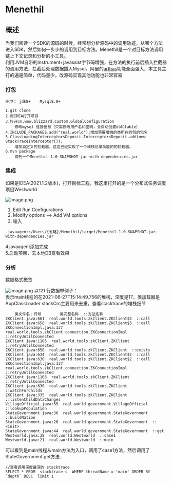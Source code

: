 # Menethil

## 概述
当我们阅读一个SDK的源码的时候，经常想分析源码中的调用轨迹，从哪个方法进入SDK，然后如何一步步的调用到目标方法。Menethil是一个对目标方法调用链上下文记录和分析的小工具。  
利用JVM自带的Instrument+javassist字节码增强，在方法的执行前后插入拦截器的调用方法，拦截后处理数据插入Mysql。阿里的[arthas](https://github.com/alibaba/arthas)功能全面强大，本工具主打的遍是简单，代码量少，改源码实现其他功能也非常容易


### 打包

```
环境： jdk8+    Mysql8.0+

1.git clone 
2.用IDEA打开项目
3.打开cn.wow.blizzard.custom.GlobalConfiguration
    修改mysql 连接信息（只需修改用户名和密码，会自动创建db和table）
4.INCLUDE_PACKAGES.add("real.world");增加需要增强的类所在的包的包名
5.ClassLoadingInterceptorsDeposit.InterceptorsDeposit.add(new StackTraceInterceptor());
    增加自定义的拦截器，这边已经实现了一个堆栈记录功能的的拦截器。
6.mvn package
    得到一个Menethil-1.0-SNAPSHOT-jar-with-dependencies.jar

```

### 集成
如果是IDEA(2021.1.2版本)，打开目标工程，我这里打开的是一个分布式任务调度项目Westworld


![image.png](https://p3-juejin.byteimg.com/tos-cn-i-k3u1fbpfcp/1c106124e29d4670bd26960787030a82~tplv-k3u1fbpfcp-watermark.image)
1. Edit Run Configurations
2. Modify options --> Add VM options
3. 输入
 ```
-javaagent:/Users/{省略}/Menethil/target/Menethil-1.0-SNAPSHOT-jar-with-dependencies.jar
```
4.javaagent添加完成   
5.启动项目，去本地DB查看效果

### 分析
数据格式概览

![image.png](https://p1-juejin.byteimg.com/tos-cn-i-k3u1fbpfcp/9c99770a08584dc68778b66c6a637958~tplv-k3u1fbpfcp-watermark.image)
以121 行数据举例子：  
表示main线程的在2021-06-27T15:14:49.756的堆栈，深度是17，类加载器是AppClassLoader
stackCrc主要用来去重。查看stacktrace的堆栈细节
```
    类文件名：行号        类完整名称  ::方法名称
ZKClient.java:661  real.world.tools.zkClient.ZKClient$3  ::call
ZKClient.java:658  real.world.tools.zkClient.ZKClient$3  ::call
ZKConnectionImpl.java:137  real.world.tools.zkClient.connection.ZKConnectionImpl  ::retryUntilConnected
ZKClient.java:1105  real.world.tools.zkClient.ZKClient  ::retryUntilConnected
ZKClient.java:658  real.world.tools.zkClient.ZKClient  ::exists
ZKClient.java:634  real.world.tools.zkClient.ZKClient$2  ::call
ZKClient.java:630  real.world.tools.zkClient.ZKClient$2  ::call
ZKConnectionImpl.java:137  real.world.tools.zkClient.connection.ZKConnectionImpl  ::retryUntilConnected
ZKClient.java:1105  real.world.tools.zkClient.ZKClient  ::retryUntilConnected
ZKClient.java:630  real.world.tools.zkClient.ZKClient  ::watchForChilds
ZKClient.java:335  real.world.tools.zkClient.ZKClient  ::listenChildDataChanges
VillageOfficial.java:55  real.world.government.VillageOfficial  ::lookupPopulation
StateGovernment.java:36  real.world.government.StateGovernment  ::buildNation
StateGovernment.java:26  real.world.government.StateGovernment  ::<init>
StateGovernment.java:44  real.world.government.StateGovernment  ::get
Westworld.java:38  real.world.Westworld  ::case1
Westworld.java:21  real.world.Westworld  ::main

```

可以看到是main线程从main方法为入口，调用了case1方法，然后调用了StateGovernment.get方法...

```
//查看调用深度最深的 stacktrace
SELECT * FROM  stacktrace s  WHERE threadName = 'main' ORDER BY  `depth` DESC  limit 1
```
